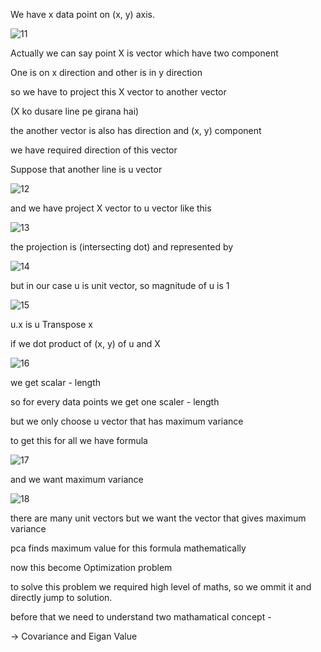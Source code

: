 We have x data point on (x, y) axis.

![11](https://github.com/user-attachments/assets/5208ec29-947c-46bc-bc50-1b6a73faccc3)

Actually we can say point X is vector which have two component

One is on x direction and other is in y direction

so we have to project this X vector to another vector

(X ko dusare line pe girana hai)

the another vector is also has direction and (x, y) component

we have required direction of this vector

Suppose that another line is u vector

![12](https://github.com/user-attachments/assets/8ca25343-b1ac-472d-b08d-124b58aaf3a9)

and we have project X vector to u vector like this 

![13](https://github.com/user-attachments/assets/1e81e077-0262-402e-9ba6-940f97391e76)

the projection is (intersecting dot) and represented by

![14](https://github.com/user-attachments/assets/d6379fc8-e228-475e-b6e5-6ad5d5f5d7f6)

but in our case u is unit vector, so magnitude of u is 1

![15](https://github.com/user-attachments/assets/b51666cf-461b-4ec3-ba0e-30b06021d313)

u.x is u Transpose x

if we dot product of (x, y) of u and X

![16](https://github.com/user-attachments/assets/bca57f53-1086-43af-b7a2-9c3fe2996d07)

we get scalar - length

so for every data points we get one scaler - length

but we only choose u vector that has maximum variance

to get this for all we have formula 

![17](https://github.com/user-attachments/assets/54112986-b07f-4e0b-b9d5-bb33389d6887)

and we want maximum variance 

![18](https://github.com/user-attachments/assets/d2a884fd-fda6-42b1-adf6-a377e4b23af1)

there are many unit vectors but we want the vector that gives maximum variance

pca finds maximum value for this formula mathematically

now this become Optimization problem

to solve this problem we required high level of maths, so we ommit it and directly jump to solution.

before that we need to understand two mathamatical concept - 


-> Covariance and Eigan Value
